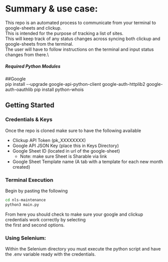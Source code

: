# Summary & use case:

This repo is an automated process to communicate from your terminal to google-sheets and clickup.\
This is intended for the purpose of tracking a list of sites.\
This will keep track of any status changes across syncing both clickup and google-sheets from the terminal.\
The user will have to follow instructions on the terminal and input status changes from there.\

##### Required Python Modules

##Google\
pip install --upgrade google-api-python-client google-auth-httplib2 google-auth-oauthlib
pip install python-whois

## Getting Started

### Credentials & Keys

Once the repo is cloned make sure to have the following available

- Clickup API Token (pk_XXXXXXXX)
- Google API JSON Key (place this in Keys Directory)
- Google Sheet ID (located in url of the google-sheet)
  - Note: make sure Sheet is Sharable via link
- Google Sheet Template name (A tab with a template for each new month created)

### Terminal Execution

Begin by pasting the following

```bash
cd nls-maintenance
python3 main.py
```

From here you should check to make sure your google and clickup credentials work correctly by selecting\
the first and second options.

### Using Selenium:

Within the Selenium directory you must execute the python script and have the .env variable ready with the credentials.
